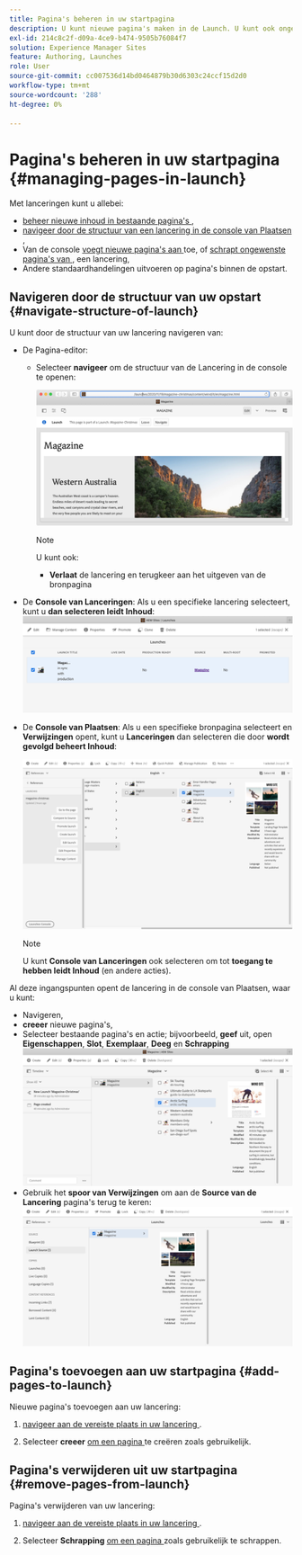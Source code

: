 ```yaml
---
title: Pagina's beheren in uw startpagina
description: U kunt nieuwe pagina's maken in de Launch. U kunt ook ongewenste pagina's verwijderen.
exl-id: 214c8c2f-d09a-4ce9-b474-9505b76084f7
solution: Experience Manager Sites
feature: Authoring, Launches
role: User
source-git-commit: cc007536d14bd0464879b30d6303c24ccf15d2d0
workflow-type: tm+mt
source-wordcount: '288'
ht-degree: 0%

---
```


# Pagina&#39;s beheren in uw startpagina {#managing-pages-in-launch}

Met lanceringen kunt u allebei:

* [ beheer nieuwe inhoud in bestaande pagina&#39;s ](/help/sites-cloud/authoring/launches/editing.md),
* [ navigeer door de structuur van een lancering in de console van Plaatsen ](#navigate-structure-of-launch),
* Van de console [ voegt nieuwe pagina&#39;s aan ](#add-pages-to-launch) toe, of [ schrapt ongewenste pagina&#39;s van ](#remove-pages-from-launch), een lancering,
* Andere standaardhandelingen uitvoeren op pagina&#39;s binnen de opstart.

## Navigeren door de structuur van uw opstart {#navigate-structure-of-launch}

U kunt door de structuur van uw lancering navigeren van:

* De Pagina-editor:

   * Selecteer **navigeer** om de structuur van de Lancering in de console te openen:

     ![ navigeren lancering van de Redacteur van de Pagina ](/help/sites-cloud/authoring/assets/launches-navigate-page-editor.png)

     >[!NOTE]
     >
     >U kunt ook:
     >
     >* **Verlaat** de lancering en terugkeer aan het uitgeven van de bronpagina

* De **Console van Lanceringen**:
Als u een specifieke lancering selecteert, kunt u **dan selecteren leidt Inhoud**:
  ![ Console van de Lancering - beheer Inhoud ](/help/sites-cloud/authoring/assets/launches-navigate-launches-console.png)

* De **Console van Plaatsen**:
Als u een specifieke bronpagina selecteert en **Verwijzingen** opent, kunt u **Lanceringen** dan selecteren die door **wordt gevolgd beheert Inhoud**:

  ![ Console van de Lancering - beheer Inhoud ](/help/sites-cloud/authoring/assets/launches-navigate-sites-console.png)

  >[!NOTE]
  >
  >U kunt **Console van Lanceringen** ook selecteren om tot **toegang te hebben leidt Inhoud** (en andere acties).

Al deze ingangspunten opent de lancering in de console van Plaatsen, waar u kunt:

* Navigeren,
* **creeer** nieuwe pagina&#39;s,
* Selecteer bestaande pagina&#39;s en actie; bijvoorbeeld, **geef** uit, open **Eigenschappen**, **Slot**, **Exemplaar**, **Deeg** en **Schrapping**
  ![ navigeer lancering in de Console van Plaatsen van Manage Inhoud ](/help/sites-cloud/authoring/assets/launches-navigate-manage-content.png)
* Gebruik het **spoor van Verwijzingen** om aan de **Source van de Lancering** pagina&#39;s terug te keren:
  ![ Console van Plaatsen - Lanceer Source ](/help/sites-cloud/authoring/assets/launches-navigate-launch-source.png)

## Pagina&#39;s toevoegen aan uw startpagina {#add-pages-to-launch}

Nieuwe pagina&#39;s toevoegen aan uw lancering:

1. [ navigeer aan de vereiste plaats in uw lancering ](#navigate-structure-of-launch).

1. Selecteer **creeer** [ om een pagina ](/help/sites-cloud/authoring/sites-console/creating-pages.md#creating-a-new-page) te creëren zoals gebruikelijk.

## Pagina&#39;s verwijderen uit uw startpagina {#remove-pages-from-launch}

Pagina&#39;s verwijderen van uw lancering:

1. [ navigeer aan de vereiste plaats in uw lancering ](#navigate-structure-of-launch).

1. Selecteer **Schrapping** [ om een pagina ](/help/sites-cloud/authoring/sites-console/managing-pages.md#deleting-a-page) zoals gebruikelijk te schrappen.
